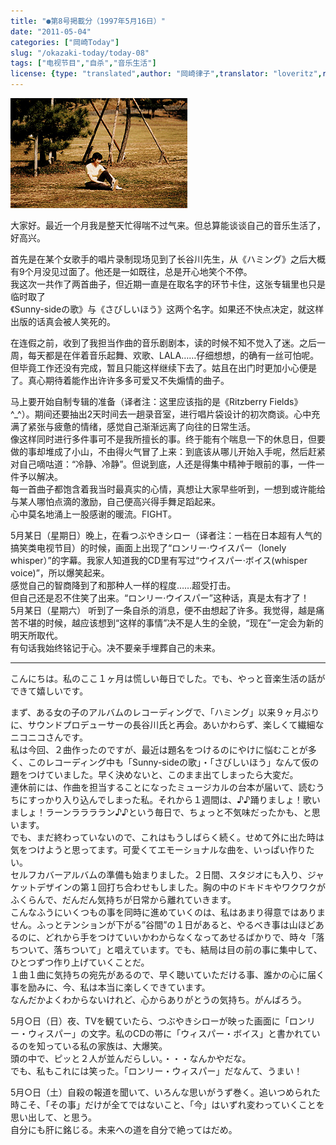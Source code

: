 ```yaml
---
title: "●第8号掲載分（1997年5月16日）"
date: "2011-05-04"
categories: ["岡崎Today"]
slug: "/okazaki-today/today-08"
tags: ["电视节目","自杀","音乐生活"]
license: {type: "translated",author: "岡崎律子",translator: "loveritz",reproduced-url: "http://love.life.coocan.jp/today/today7.html",reproduced-website: "岡崎律子Book"}
---
```


[![](./images/kasai2.gif)](./images/kasai2.gif)

  
大家好。最近一个月我是整天忙得喘不过气来。但总算能谈谈自己的音乐生活了，好高兴。  

  
首先是在某个女歌手的唱片录制现场见到了长谷川先生，从《ハミング》之后大概有9个月没见过面了。他还是一如既往，总是开心地笑个不停。  
我这次一共作了两首曲子，但近期一直是在取名字的环节卡住，这张专辑里也只是临时取了  
《Sunny-sideの歌》与《さびしいほう》这两个名字。如果还不快点决定，就这样出版的话真会被人笑死的。  

  
在连假之前，收到了我担当作曲的音乐剧剧本，读的时候不知不觉入了迷。之后一周，每天都是在伴着音乐起舞、欢歌、LALA……仔细想想，的确有一丝可怕呢。  
但毕竟工作还没有完成，暂且只能这样继续下去了。姑且在出门时更加小心便是了。真心期待着能作出许许多多可爱又不失煽情的曲子。  

  
马上要开始自制专辑的准备（译者注：这里应该指的是《Ritzberry Fields》^\_^）。期间还要抽出2天时间去一趟录音室，进行唱片袋设计的初次商谈。心中充满了紧张与疲惫的情绪，感觉自己渐渐远离了向往的日常生活。  
像这样同时进行多件事可不是我所擅长的事。终于能有个喘息一下的休息日，但要做的事却堆成了小山，不由得火气冒了上来：到底该从哪儿开始入手呢，然后赶紧对自己嘀咕道：“冷静、冷静”。但说到底，人还是得集中精神于眼前的事，一件一件予以解决。  
每一首曲子都饱含着我当时最真实的心情，真想让大家早些听到，一想到或许能给与某人哪怕点滴的激励，自己便高兴得手舞足蹈起来。  
心中莫名地涌上一股感谢的暖流。FIGHT。  

  
5月某日（星期日）晚上，在看つぶやきシロー（译者注：一档在日本超有人气的搞笑类电视节目）的时候，画面上出现了“ロンリー·ウイスパー（lonely whisper）”的字幕。我家人知道我的CD里有写过“ウイスパー·ボイス(whisper voice)”，所以爆笑起来。  
感觉自己的智商降到了和那种人一样的程度……超受打击。  
但自己还是忍不住笑了出来。“ロンリー·ウイスパー”这种话，真是太有才了！  
5月某日（星期六） 听到了一条自杀的消息，便不由想起了许多。我觉得，越是痛苦不堪的时候，越应该想到“这样的事情”决不是人生的全貌，“现在”一定会为新的明天所取代。  
有句话我始终铭记于心。决不要亲手埋葬自己的未来。

---

こんにちは。私のここ１ヶ月は慌しい毎日でした。でも、やっと音楽生活の話ができて嬉しいです。  

  
まず、ある女の子のアルバムのレコーディングで、「ハミング」以来９ヶ月ぶりに、サウンドプロデューサーの長谷川氏と再会。あいかわらず、楽しくて繊細なニコニコさんです。  
私は今回、２曲作ったのですが、最近は題名をつけるのにやけに悩むことが多く、このレコーディング中も「Sunny-sideの歌」・「さびしいほう」なんて仮の題をつけていました。早く決めないと、このまま出てしまったら大変だ。  
連休前には、作曲を担当することになったミュージカルの台本が届いて、読むうちにすっかり入り込んでしまった私。それから１週間は、♪♪踊りましょ！歌いましょ！ラーンララララン♪♪という毎日で、ちょっと不気味だったかも、と思います。  
でも、まだ終わっていないので、これはもうしばらく続く。せめて外に出た時は気をつけようと思ってます。可愛くてエモーショナルな曲を、いっぱい作りたい。  
セルフカバーアルバムの準備も始まりました。２日間、スタジオにも入り、ジャケットデザインの第１回打ち合わせもしました。胸の中のドキドキやワクワクがふくらんで、だんだん気持ちが日常から離れていきます。  
こんなふうにいくつもの事を同時に進めていくのは、私はあまり得意ではありません。ふっとテンションが下がる”谷間”の１日があると、やるべき事は山ほどあるのに、どれから手をつけていいかわからなくなってあせるばかりで、時々「落ちついて、落ちついて」と唱えています。でも、結局は目の前の事に集中して、ひとつずつ作り上げていくことだ。  
１曲１曲に気持ちの宛先があるので、早く聴いていただける事、誰かの心に届く事を励みに、今、私は本当に楽しくできています。  
なんだかよくわからないけれど、心からありがとうの気持ち。がんばろう。  

  
5月○日（日）夜、TVを観ていたら、つぶやきシローが映った画面に「ロンリー・ウィスパー」の文字。私のCDの帯に「ウィスパー・ボイス」と書かれているのを知っている私の家族は、大爆笑。  
頭の中で、ピッと２人が並んだらしい。・・・なんかやだな。  
でも、私もこれには笑った。「ロンリー・ウィスパー」だなんて、うまい！  

  
5月○日（土）自殺の報道を聞いて、いろんな思いがうず巻く。追いつめられた時こそ、「その事」だけが全てではないこと、「今」はいずれ変わっていくことを思い出して、と思う。  
自分にも肝に銘じる。未来への道を自分で絶ってはだめ。  